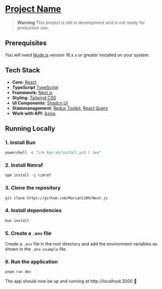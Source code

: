 # [Project Name](http://localhost:3000)

> **Warning** This project is still in development and is not ready for production use.

## Prerequisites

You will need [Node.js](https://nodejs.org) version 16.x.x or greater installed on your
system.

## Tech Stack

- **Core:** [React](https://react.dev)
- **TypeScript** [TypeScript](https://www.typescriptlang.org)
- **Framework:** [Next.js](https://nextjs.org)
- **Styling:** [Tailwind CSS](https://tailwindcss.com)
- **UI Components:** [Shadcn UI](https://ui.shadcn.com)
- **Statemanagement:** [Redux Toolkit](https://redux-toolkit.js.org),
  [React Query](https://tanstack.com/query/latest)
- **Work with API:** [Axios](https://axios-http.com)

## Running Locally

### 1. Install Bun

```powershell
powershell -c "irm bun.sh/install.ps1 | iex"
```

### 2. Install Rimraf

```bash
npm install -g rimraf
```

### 3. Clone the repository

```bash
git clone https://github.com/Marian1309/Next.js
```

### 4. Install dependencies

```bash
bun install
```

### 5. Create a `.env` file

Create a `.env` file in the root directory and add the environment variables as shown in
the `.env.example` file.

### 6. Run the application

```bash
pnpm run dev
```

The app should now be up and running at http://localhost:3000 🚀
